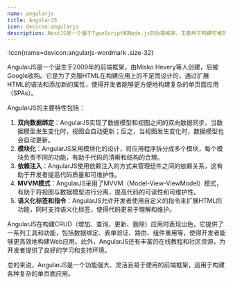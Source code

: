 ```yaml
---
name: angularjs
title: AngularJS
icon: devicon:angularjs
description: NestJS是一个基于TypeScript和Node.js的后端框架，主要用于构建可维护且高效的服务器端应用程序。功能强大、灵活且易于使用的后端框架，适用于各种规模和复杂度的Web应用程序开发。
---
```



:Icon{name=devicon:angularjs-wordmark .size-32}

AngularJS是一个诞生于2009年的前端框架，由Misko Hevery等人创建，后被Google收购。它是为了克服HTML在构建应用上的不足而设计的，通过扩展HTML的语法和添加新的属性，使得开发者能够更方便地构建复杂的单页面应用（SPAs）。

AngularJS的主要特性包括：

1. **双向数据绑定**：AngularJS实现了数据模型和视图之间的双向数据同步。当数据模型发生变化时，视图会自动更新；反之，当视图发生变化时，数据模型也会自动更新。
2. **模块化**：AngularJS采用模块化的设计，将应用程序拆分成多个模块，每个模块负责不同的功能，有助于代码的清晰和结构的合理。
3. **依赖注入**：AngularJS使用依赖注入的方式来管理组件之间的依赖关系，这有助于开发者提高代码质量和可维护性。
4. **MVVM模式**：AngularJS采用了MVVM（Model-View-ViewModel）模式，有助于将视图与数据模型进行分离，提高代码的可读性和可维护性。
5. **语义化标签和指令**：AngularJS允许开发者使用自定义的指令来扩展HTML的功能，同时支持语义化标签，使得代码更易于理解和维护。

AngularJS在构建CRUD（增加、查询、更新、删除）应用时表现出色，它提供了一系列工具和功能，包括数据绑定、表单验证、路由、组件重用等，使得开发者能够更高效地构建Web应用。此外，AngularJS还有丰富的在线教程和社区资源，为开发者提供了良好的学习和支持环境。

总的来说，AngularJS是一个功能强大、灵活且易于使用的前端框架，适用于构建各种复杂的单页面应用。